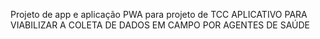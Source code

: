 Projeto de app e aplicação PWA para projeto de TCC APLICATIVO PARA VIABILIZAR A COLETA DE DADOS EM CAMPO POR AGENTES DE SAÚDE
